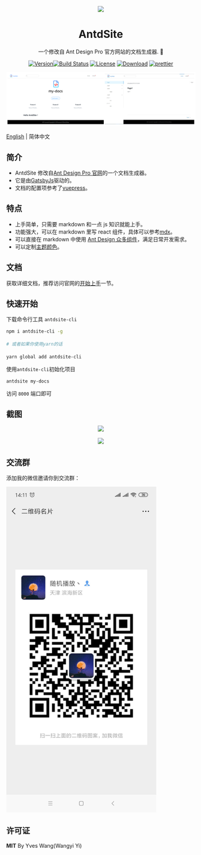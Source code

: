  <p align="center"><a href="https://antdsite.yvescoding.org/"><img width="100" src="https://antdsite.yvescoding.org/favicon.png" /></a></p>

<h1 align="center">AntdSite</h1>
<p align="center">
一个修改自 Ant Design Pro 官方网站的文档生成器. 🎨
</p>
<p align="center">
  <a href="https://www.npmjs.com/package/antdsite"><img src="https://img.shields.io/npm/v/antdsite.svg" alt="Version"></a><a href="https://circleci.com/gh/YvesCoding/antdsite/tree/master"><img src="https://circleci.com/gh/YvesCoding/antdsite/tree/master.png?style=shield" alt="Build Status"></a> 
  <a href="https://www.npmjs.com/package/antdsite"><img src="https://img.shields.io/npm/l/antdsite.svg" alt="License"></a>
<a href="https://www.npmjs.com/package/antdsite"><img src="https://img.shields.io/npm/dm/antdsite.svg" alt="Download"></a>
<a href="https://github.com/YvesCoding/antdsite"><img src="https://img.shields.io/badge/code_style-prettier-ff69b4.svg?style=flat-square" alt="prettier"></a>
</p>

[![](https://github.com/wangyi7099/pictureCdn/blob/master/allPic/antdsite/screenshot-readme.png?raw=true)](https://antdsite.yvescoding.org/)

[English](./README.md) | 简体中文

## 简介

- AntdSite 修改自[Ant Design Pro 官网](https://pro.ant.design)的一个文档生成器。
- 它是由[GatsbyJs](https://www.gatsbyjs.org/)驱动的。
- 文档的配置项参考了[vuepress](https://vuepress.vuejs.org/config/)。

## 特点

- 上手简单，只需要 markdown 和一点 js 知识就能上手。
- 功能强大，可以在 markdown 里写 react 组件，具体可以参考[mdx](https://github.com/mdx-js/mdx)。
- 可以直接在 markdown 中使用 [Ant Design 众多组件](https://ant.design/components/button-cn/)，满足日常开发需求。
- 可以定制[主题颜色](https://antdsite.yvescoding.org/zh/default-theme-config/#%E5%AE%9A%E5%88%B6%E4%B8%BB%E9%A2%98%E9%A2%9C%E8%89%B2)。

## 文档

获取详细文档，推荐访问官网的[开始上手](https://antdsite.yvescoding.org/guide/getting-started)一节。

## 快速开始

下载命令行工具 `antdsite-cli`

```bash
npm i antdsite-cli -g

# 或者如果你使用yarn的话

yarn global add antdsite-cli

```

使用`antdsite-cli`初始化项目

```bash
antdsite my-docs
```

访问 `8000` 端口即可

## 截图

<p align="center">
<img src="https://antdsite.yvescoding.org/screenshot.png" width="700" />
</p>

<p align="center">
<img src="https://antdsite.yvescoding.org/screenshot-1.png" width="700" />
</p>

## 交流群

添加我的微信邀请你到交流群：

 <img src="https://github.com/wangyi7099/pictureCdn/blob/master/allPic/vuescroll/wx.png?raw=true" width="400" alt="Demo" style="max-width:100%;">

## 许可证

**MIT** By Yves Wang(Wangyi Yi)
